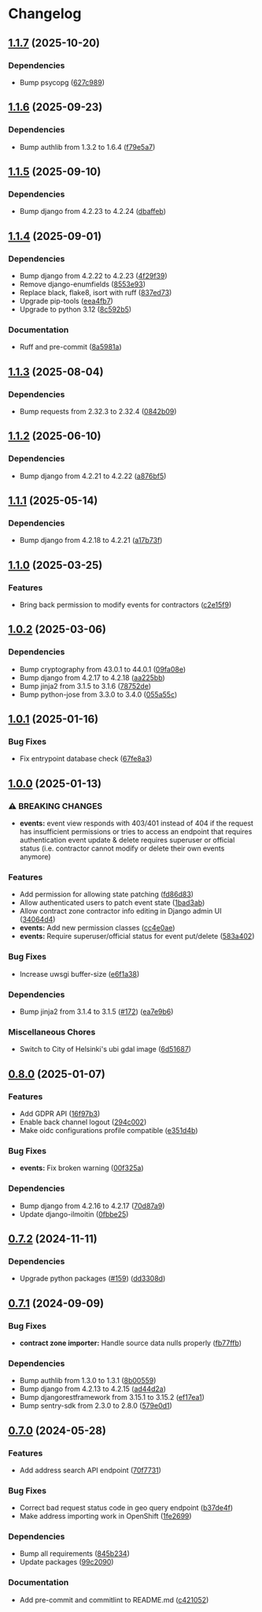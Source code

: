 # Changelog

## [1.1.7](https://github.com/City-of-Helsinki/haravajarjestelma/compare/haravajarjestelma-v1.1.6...haravajarjestelma-v1.1.7) (2025-10-20)


### Dependencies

* Bump psycopg ([627c989](https://github.com/City-of-Helsinki/haravajarjestelma/commit/627c98946ceb535496d263cb0b7c3b01679332e0))

## [1.1.6](https://github.com/City-of-Helsinki/haravajarjestelma/compare/haravajarjestelma-v1.1.5...haravajarjestelma-v1.1.6) (2025-09-23)


### Dependencies

* Bump authlib from 1.3.2 to 1.6.4 ([f79e5a7](https://github.com/City-of-Helsinki/haravajarjestelma/commit/f79e5a769935c187ca87fd95cb3be587cbe7ba29))

## [1.1.5](https://github.com/City-of-Helsinki/haravajarjestelma/compare/haravajarjestelma-v1.1.4...haravajarjestelma-v1.1.5) (2025-09-10)


### Dependencies

* Bump django from 4.2.23 to 4.2.24 ([dbaffeb](https://github.com/City-of-Helsinki/haravajarjestelma/commit/dbaffeb50fce8895dbcb0de1de59e64f59586256))

## [1.1.4](https://github.com/City-of-Helsinki/haravajarjestelma/compare/haravajarjestelma-v1.1.3...haravajarjestelma-v1.1.4) (2025-09-01)


### Dependencies

* Bump django from 4.2.22 to 4.2.23 ([4f29f39](https://github.com/City-of-Helsinki/haravajarjestelma/commit/4f29f39d770c3d7d44037d2fb33b7fce9994515c))
* Remove django-enumfields ([8553e93](https://github.com/City-of-Helsinki/haravajarjestelma/commit/8553e93946b447805e425cb18bf3852e88c0c47e))
* Replace black, flake8, isort with ruff ([837ed73](https://github.com/City-of-Helsinki/haravajarjestelma/commit/837ed73fb784d0f3a579f864aea4841b9213ac1e))
* Upgrade pip-tools ([eea4fb7](https://github.com/City-of-Helsinki/haravajarjestelma/commit/eea4fb7c4a12a8ba23246c2149dd5cb21b1312b4))
* Upgrade to python 3.12 ([8c592b5](https://github.com/City-of-Helsinki/haravajarjestelma/commit/8c592b503aac786f009c84e0dedc20078f40b197))


### Documentation

* Ruff and pre-commit ([8a5981a](https://github.com/City-of-Helsinki/haravajarjestelma/commit/8a5981a9f2c0b389f68d73975d9cc47cebd6ee2f))

## [1.1.3](https://github.com/City-of-Helsinki/haravajarjestelma/compare/haravajarjestelma-v1.1.2...haravajarjestelma-v1.1.3) (2025-08-04)


### Dependencies

* Bump requests from 2.32.3 to 2.32.4 ([0842b09](https://github.com/City-of-Helsinki/haravajarjestelma/commit/0842b099d50c582e2f326b704a04dd14300acfb0))

## [1.1.2](https://github.com/City-of-Helsinki/haravajarjestelma/compare/haravajarjestelma-v1.1.1...haravajarjestelma-v1.1.2) (2025-06-10)


### Dependencies

* Bump django from 4.2.21 to 4.2.22 ([a876bf5](https://github.com/City-of-Helsinki/haravajarjestelma/commit/a876bf57b4a43b637d2c81e604d55537e403c6ff))

## [1.1.1](https://github.com/City-of-Helsinki/haravajarjestelma/compare/haravajarjestelma-v1.1.0...haravajarjestelma-v1.1.1) (2025-05-14)


### Dependencies

* Bump django from 4.2.18 to 4.2.21 ([a17b73f](https://github.com/City-of-Helsinki/haravajarjestelma/commit/a17b73fd05d10bf0d780ae94fc718a8bfcf4a3c1))

## [1.1.0](https://github.com/City-of-Helsinki/haravajarjestelma/compare/haravajarjestelma-v1.0.2...haravajarjestelma-v1.1.0) (2025-03-25)


### Features

* Bring back permission to modify events for contractors ([c2e15f9](https://github.com/City-of-Helsinki/haravajarjestelma/commit/c2e15f9ed98b9cffc31a13c7f1568524aeca7760))

## [1.0.2](https://github.com/City-of-Helsinki/haravajarjestelma/compare/haravajarjestelma-v1.0.1...haravajarjestelma-v1.0.2) (2025-03-06)


### Dependencies

* Bump cryptography from 43.0.1 to 44.0.1 ([09fa08e](https://github.com/City-of-Helsinki/haravajarjestelma/commit/09fa08e1f095a0ad23b99ad573daf47ac0e1d961))
* Bump django from 4.2.17 to 4.2.18 ([aa225bb](https://github.com/City-of-Helsinki/haravajarjestelma/commit/aa225bb75e652707b495cb0162f214c2d0fc22b4))
* Bump jinja2 from 3.1.5 to 3.1.6 ([78752de](https://github.com/City-of-Helsinki/haravajarjestelma/commit/78752de04fed3a8b3b8ae603cb1627beb68199f6))
* Bump python-jose from 3.3.0 to 3.4.0 ([055a55c](https://github.com/City-of-Helsinki/haravajarjestelma/commit/055a55cf3cf5ef91fc0868de42b3b58b9ebec452))

## [1.0.1](https://github.com/City-of-Helsinki/haravajarjestelma/compare/haravajarjestelma-v1.0.0...haravajarjestelma-v1.0.1) (2025-01-16)


### Bug Fixes

* Fix entrypoint database check ([67fe8a3](https://github.com/City-of-Helsinki/haravajarjestelma/commit/67fe8a3fb336849b28cf9b6c9e94eaeda2338e7e))

## [1.0.0](https://github.com/City-of-Helsinki/haravajarjestelma/compare/haravajarjestelma-v0.8.0...haravajarjestelma-v1.0.0) (2025-01-13)


### ⚠ BREAKING CHANGES

* **events:** event view responds with 403/401 instead of 404 if the request has insufficient permissions or tries to access an endpoint that requires authentication event update & delete requires superuser or official status (i.e. contractor cannot modify or delete their own events anymore)

### Features

* Add permission for allowing state patching ([fd86d83](https://github.com/City-of-Helsinki/haravajarjestelma/commit/fd86d83c2de7168aec1646e506824389781aa4f1))
* Allow authenticated users to patch event state ([1bad3ab](https://github.com/City-of-Helsinki/haravajarjestelma/commit/1bad3ab617ad448e1bd28636fe11a6c9c6203521))
* Allow contract zone contractor info editing in Django admin UI ([34064d4](https://github.com/City-of-Helsinki/haravajarjestelma/commit/34064d41b304fbe5fe2f94df431721f34fc5f5b4))
* **events:** Add new permission classes ([cc4e0ae](https://github.com/City-of-Helsinki/haravajarjestelma/commit/cc4e0aebbecec7cc0a1bed7c296e05039b11127d))
* **events:** Require superuser/official status for event put/delete ([583a402](https://github.com/City-of-Helsinki/haravajarjestelma/commit/583a4020788b2881057a9f4eaadb9e1aaf43951b))


### Bug Fixes

* Increase uwsgi buffer-size ([e6f1a38](https://github.com/City-of-Helsinki/haravajarjestelma/commit/e6f1a3878e67d675854044b42cec599dd5f99cfb))


### Dependencies

* Bump jinja2 from 3.1.4 to 3.1.5 ([#172](https://github.com/City-of-Helsinki/haravajarjestelma/issues/172)) ([ea7e9b6](https://github.com/City-of-Helsinki/haravajarjestelma/commit/ea7e9b68a5a926e417606fbb7dcf0c45e0b18066))


### Miscellaneous Chores

* Switch to City of Helsinki's ubi gdal image ([6d51687](https://github.com/City-of-Helsinki/haravajarjestelma/commit/6d516872bca09cafab9dc744e351fa90e330b795))

## [0.8.0](https://github.com/City-of-Helsinki/haravajarjestelma/compare/haravajarjestelma-v0.7.2...haravajarjestelma-v0.8.0) (2025-01-07)


### Features

* Add GDPR API ([16f97b3](https://github.com/City-of-Helsinki/haravajarjestelma/commit/16f97b35e7004a31518f6bb352fe85837f14eafb))
* Enable back channel logout ([294c002](https://github.com/City-of-Helsinki/haravajarjestelma/commit/294c00201dab11ec6fb37aec9f12698a2b90b7f9))
* Make oidc configurations profile compatible ([e351d4b](https://github.com/City-of-Helsinki/haravajarjestelma/commit/e351d4bea5a797001e8a8b4acaccf339ef12efec))


### Bug Fixes

* **events:** Fix broken warning ([00f325a](https://github.com/City-of-Helsinki/haravajarjestelma/commit/00f325aa0b3f41009adb349d4ffbbb0c3dd6db6d))


### Dependencies

* Bump django from 4.2.16 to 4.2.17 ([70d87a9](https://github.com/City-of-Helsinki/haravajarjestelma/commit/70d87a9ef82586ba2c25bde3b86c24647b41be45))
* Update django-ilmoitin ([0fbbe25](https://github.com/City-of-Helsinki/haravajarjestelma/commit/0fbbe2549adb85618d73310e334d3aaf124ca788))

## [0.7.2](https://github.com/City-of-Helsinki/haravajarjestelma/compare/haravajarjestelma-v0.7.1...haravajarjestelma-v0.7.2) (2024-11-11)


### Dependencies

* Upgrade python packages ([#159](https://github.com/City-of-Helsinki/haravajarjestelma/issues/159)) ([dd3308d](https://github.com/City-of-Helsinki/haravajarjestelma/commit/dd3308d9af07a893c9aa8c57b789149d4ad9d106))

## [0.7.1](https://github.com/City-of-Helsinki/haravajarjestelma/compare/haravajarjestelma-v0.7.0...haravajarjestelma-v0.7.1) (2024-09-09)


### Bug Fixes

* **contract zone importer:** Handle source data nulls properly ([fb77ffb](https://github.com/City-of-Helsinki/haravajarjestelma/commit/fb77ffb4d26f46485aeebf1358f42fb34b03b079))


### Dependencies

* Bump authlib from 1.3.0 to 1.3.1 ([8b00559](https://github.com/City-of-Helsinki/haravajarjestelma/commit/8b0055975baf9ae74478a9d19a304fecc1c041ff))
* Bump django from 4.2.13 to 4.2.15 ([ad44d2a](https://github.com/City-of-Helsinki/haravajarjestelma/commit/ad44d2a6f7789751d27f03b8cea09febc262fe0d))
* Bump djangorestframework from 3.15.1 to 3.15.2 ([ef17ea1](https://github.com/City-of-Helsinki/haravajarjestelma/commit/ef17ea1716925084619c9a4fa33cec899d27a208))
* Bump sentry-sdk from 2.3.0 to 2.8.0 ([579e0d1](https://github.com/City-of-Helsinki/haravajarjestelma/commit/579e0d1d82c26a1cb52d7acbb52d2a3ad2105b8c))

## [0.7.0](https://github.com/City-of-Helsinki/haravajarjestelma/compare/haravajarjestelma-v0.6.0...haravajarjestelma-v0.7.0) (2024-05-28)


### Features

* Add address search API endpoint ([70f7731](https://github.com/City-of-Helsinki/haravajarjestelma/commit/70f77318f3a880bb46df9878a3eb56250cb0a213))


### Bug Fixes

* Correct bad request status code in geo query endpoint ([b37de4f](https://github.com/City-of-Helsinki/haravajarjestelma/commit/b37de4f025b8ba0c6f4f67bae6c1484debb59aa9))
* Make address importing work in OpenShift ([1fe2699](https://github.com/City-of-Helsinki/haravajarjestelma/commit/1fe26997ae1dc2f35362d7ace6fa9f0d3909cc0f))


### Dependencies

* Bump all requirements ([845b234](https://github.com/City-of-Helsinki/haravajarjestelma/commit/845b234e54446d796a36371380124ad7e25c1050))
* Update packages ([99c2090](https://github.com/City-of-Helsinki/haravajarjestelma/commit/99c2090f292fb277080a7b96ae21f31c20ecb90c))


### Documentation

* Add pre-commit and commitlint to README.md ([c421052](https://github.com/City-of-Helsinki/haravajarjestelma/commit/c421052095ed68ef4fdd43c411c53f4ac3a9bfe4))
